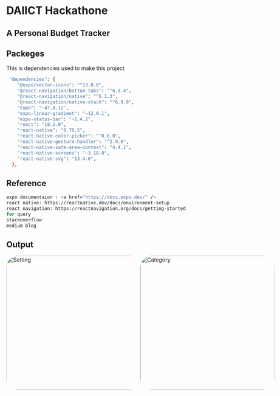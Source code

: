 # DAIICT Hackathone
## A Personal Budget Tracker

## Packeges

This is dependencies used to make this project

```bash
 "dependencies": {
    "@expo/vector-icons": "^13.0.0",
    "@react-navigation/bottom-tabs": "^6.5.4",
    "@react-navigation/native": "^6.1.3",
    "@react-navigation/native-stack": "^6.9.9",
    "expo": "~47.0.12",
    "expo-linear-gradient": "~12.0.1",
    "expo-status-bar": "~1.4.2",
    "react": "18.1.0",
    "react-native": "0.70.5",
    "react-native-color-picker": "^0.6.0",
    "react-native-gesture-handler": "^2.9.0",
    "react-native-safe-area-context": "4.4.1",
    "react-native-screens": "~3.18.0",
    "react-native-svg": "13.4.0",
  },
```
## Reference 
```bash
expo documentaion : <a href="https://docs.expo.dev/" />
react native: https://reactnative.dev/docs/environment-setup
react navigation: https://reactnavigation.org/docs/getting-started
for query
stackoverflow
medium blog
```

## Output 

<div style= "display: flex; flex-direction: row;">
<img width="353" style="border-radius: 30px;" alt="Setting" src="https://user-images.githubusercontent.com/74901469/216751789-27d93ef2-261d-45dd-ba44-bc5e72d6844a.png">
<img width="353" style="border-radius: 30px;" alt="Category" src="https://user-images.githubusercontent.com/74901469/216751800-e648c469-9480-48f2-9971-15869d59b76a.png">
</div>


